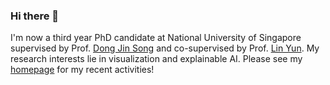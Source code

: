 ### Hi there 👋

I'm now a third year PhD candidate at National University of Singapore supervised by Prof. [Dong Jin Song](https://www.comp.nus.edu.sg/~dongjs/) and co-supervised by Prof. [Lin Yun](http://linyun.info/). My research interests lie in visualization and explainable AI. Please see my [homepage](https://xianglinyang.github.io/) for my recent activities!

<!--
**xianglinyang/xianglinyang** is a ✨ _special_ ✨ repository because its `README.md` (this file) appears on your GitHub profile.

Here are some ideas to get you started:

- 🔭 I’m currently working on ...
- 🌱 I’m currently learning ...
- 👯 I’m looking to collaborate on ...
- 🤔 I’m looking for help with ...
- 💬 Ask me about ...
- 📫 How to reach me: ...
- 😄 Pronouns: ...
- ⚡ Fun fact: ...
-->

